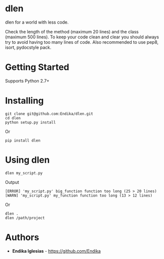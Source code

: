 dlen
====

dlen for a world with less code.

Check the length of the method (maximum 20 lines) and
the class (maximum 500 lines). To keep your code clean and clear
you should always try to avoid having too many lines of code.
Also recommended to use pep8, isort, pydocstyle pack.

Getting Started
===============

Supports Python 2.7+

Installing
==========

```
git clone git@github.com:Endika/dlen.git
cd dlen
python setup.py install
```

Or

```
pip install dlen
```

Using dlen
==========

```
dlen my_script.py
```

Output

```
[ERROR] 'my_script.py' big_function function too long (25 > 20 lines)
[WARN] 'my_script.py' my_function function too long (13 > 12 lines)
```

Or

```
dlen .
dlen /path/project
```

Authors
=======

* **Endika Iglesias** - https://github.com/Endika
